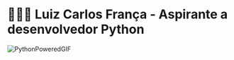 # 👨🏻‍💻 Luiz Carlos França - Aspirante a desenvolvedor Python
![PythonPoweredGIF](https://github.com/user-attachments/assets/d8954249-d6b0-4c53-947b-6894cde123eb)

